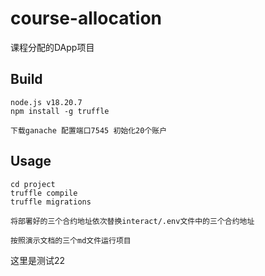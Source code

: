 # course-allocation

课程分配的DApp项目

## Build

```
node.js v18.20.7
npm install -g truffle

下载ganache 配置端口7545 初始化20个账户
```

## Usage

```
cd project
truffle compile
truffle migrations

将部署好的三个合约地址依次替换interact/.env文件中的三个合约地址

按照演示文档的三个md文件运行项目
```

这里是测试22